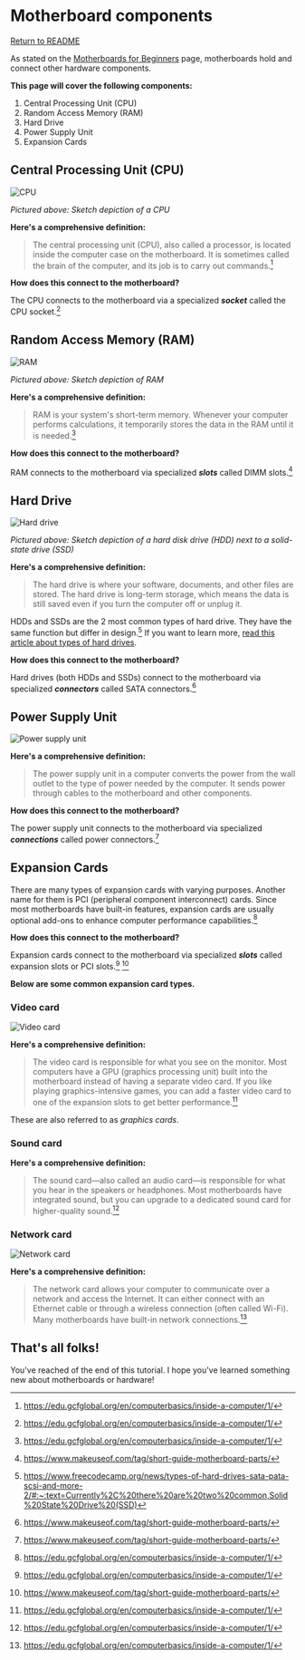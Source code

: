 # Motherboard components

[Return to README](/README.md)

As stated on the [Motherboards for Beginners](/motherboard.md) page, motherboards hold and connect other hardware components.

**This page will cover the following components:**
1. Central Processing Unit (CPU) 
2. Random Access Memory (RAM) 
3. Hard Drive
4. Power Supply Unit
5. Expansion Cards

## Central Processing Unit (CPU)

![CPU](https://media.gcflearnfree.org/content/55e073157dd48174331f5168_01_17_2014/Inside_CPU-02.jpg "CPU")

*Pictured above: Sketch depiction of a CPU*

**Here's a comprehensive definition:**

> The central processing unit (CPU), also called a processor, is located inside the computer case on the motherboard. It is sometimes called the brain of the computer, and its job is to carry out commands.[^1]

**How does this connect to the motherboard?**

The CPU connects to the motherboard via a specialized ***socket*** called the CPU socket.[^1]

## Random Access Memory (RAM)

![RAM](https://media.gcflearnfree.org/content/55e073157dd48174331f5168_01_17_2014/Inside_RAM-02.jpg "RAM")

*Pictured above: Sketch depiction of RAM*

**Here's a comprehensive definition:**

> RAM is your system's short-term memory. Whenever your computer performs calculations, it temporarily stores the data in the RAM until it is needed.[^1]

**How does this connect to the motherboard?**

RAM connects to the motherboard via specialized ***slots*** called DIMM slots.[^2]

## Hard Drive

![Hard drive](https://media.gcflearnfree.org/content/55e073157dd48174331f5168_01_17_2014/Inside_HardDrive-both-02.jpg "Hard drive")

*Pictured above: Sketch depiction of a hard disk drive (HDD) next to a solid-state drive (SSD)*

**Here's a comprehensive definition:**

> The hard drive is where your software, documents, and other files are stored. The hard drive is long-term storage, which means the data is still saved even if you turn the computer off or unplug it.

HDDs and SSDs are the 2 most common types of hard drive. They have the same function but differ in design.[^3] If you want to learn more, [read this article about types of hard drives](https://www.freecodecamp.org/news/types-of-hard-drives-sata-pata-scsi-and-more-2/#:~:text=Currently%2C%20there%20are%20two%20common,Solid%20State%20Drive%20(SSD)).

**How does this connect to the motherboard?**

Hard drives (both HDDs and SSDs) connect to the motherboard via specialized ***connectors*** called SATA connectors.[^2]

## Power Supply Unit

![Power supply unit](https://media.gcflearnfree.org/content/55e073157dd48174331f5168_01_17_2014/Inside_power-supply-02.jpg "Power supply unit")

**Here's a comprehensive definition:**

> The power supply unit in a computer converts the power from the wall outlet to the type of power needed by the computer. It sends power through cables to the motherboard and other components.

**How does this connect to the motherboard?**

The power supply unit connects to the motherboard via specialized ***connections*** called power connectors.[^2]

## Expansion Cards

There are many types of expansion cards with varying purposes. Another name for them is PCI (peripheral component interconnect) cards. Since most motherboards have built-in features, expansion cards are usually optional add-ons to enhance computer performance capabilities.[^1]

**How does this connect to the motherboard?**

Expansion cards connect to the motherboard via specialized ***slots*** called expansion slots or PCI slots.[^1] [^2]

**Below are some common expansion card types.**

### Video card

![Video card](https://media.gcflearnfree.org/content/55e073157dd48174331f5168_01_17_2014/Inside_video-card-02.jpg "Video card")

**Here's a comprehensive definition:**

> The video card is responsible for what you see on the monitor. Most computers have a GPU (graphics processing unit) built into the motherboard instead of having a separate video card. If you like playing graphics-intensive games, you can add a faster video card to one of the expansion slots to get better performance.[^1]

These are also referred to as *graphics cards*.

### Sound card

**Here's a comprehensive definition:**

> The sound card—also called an audio card—is responsible for what you hear in the speakers or headphones. Most motherboards have integrated sound, but you can upgrade to a dedicated sound card for higher-quality sound.[^1]

### Network card

![Network card](https://media.gcflearnfree.org/content/55e073157dd48174331f5168_01_17_2014/Inside_wifi-card-02.jpg "Network card")

**Here's a comprehensive definition:**

> The network card allows your computer to communicate over a network and access the Internet. It can either connect with an Ethernet cable or through a wireless connection (often called Wi-Fi). Many motherboards have built-in network connections.[^1]

## That's all folks!

You've reached of the end of this tutorial. I hope you've learned something new about motherboards or hardware!

<!-- If you want to learn more about motherboards and/or their components, check out the following sources:
- [Motherboard wikipedia article](https://en.wikipedia.org/wiki/Motherboard)
- [10 Parts of a Motherboard and Their Function](https://turbofuture.com/computers/the-motherboard-components)
- [Motherboard article from tutorialspont.com](https://www.tutorialsweb.com/computers/pc-motherboard.htm) -->


[^1]: https://edu.gcfglobal.org/en/computerbasics/inside-a-computer/1/
[^2]: https://www.makeuseof.com/tag/short-guide-motherboard-parts/
[^3]: https://www.freecodecamp.org/news/types-of-hard-drives-sata-pata-scsi-and-more-2/#:~:text=Currently%2C%20there%20are%20two%20common,Solid%20State%20Drive%20(SSD)